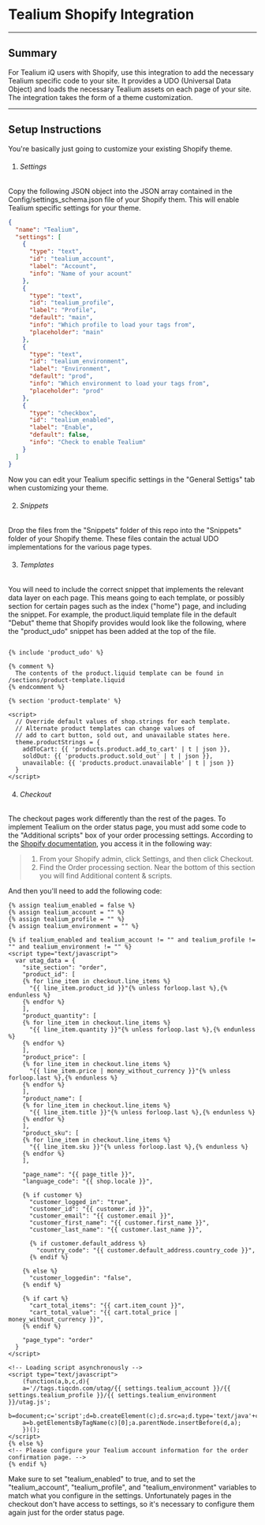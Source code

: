 Tealium Shopify Integration
===========================

---------------------------

Summary
-------

For Tealium iQ users with Shopify, use this integration to add the necessary Tealium specific code to your site. It provides a UDO (Universal Data Object) and loads the necessary Tealium assets on each page of your site. The integration takes the form of a theme customization.

---------------------------

Setup Instructions
------------------

You're basically just going to customize your existing Shopify theme.

1. ###### Settings
Copy the following JSON object into the JSON array contained in the Config/settings_schema.json file of your Shopify them. This will enable Tealium specific settings for your theme.

  ```json
  {
    "name": "Tealium",
    "settings": [
      {
        "type": "text",
        "id": "tealium_account",
        "label": "Account",
        "info": "Name of your acount"
      },
      {
        "type": "text",
        "id": "tealium_profile",
        "label": "Profile",
        "default": "main",
        "info": "Which profile to load your tags from",
        "placeholder": "main"
      },
      {
        "type": "text",
        "id": "tealium_environment",
        "label": "Environment",
        "default": "prod",
        "info": "Which environment to load your tags from",
        "placeholder": "prod"
      },
      {
        "type": "checkbox",
        "id": "tealium_enabled",
        "label": "Enable",
        "default": false,
        "info": "Check to enable Tealium"
      }
    ]
  }
  ```
  Now you can edit your Tealium specific settings in the "General Settigs" tab when customizing your theme.

2. ###### Snippets
Drop the files from the "Snippets" folder of this repo into the "Snippets" folder of your Shopify theme. These files contain the actual UDO implementations for the various page types.

3. ###### Templates
You will need to include the correct snippet that implements the relevant data layer on each page. This means going to each template, or possibly section for certain pages such as the index ("home") page, and including the snippet. For example, the product.liquid template file in the default "Debut" theme that Shopify provides would look like the following, where the "product_udo" snippet has been added at the top of the file.

  ```

  {% include 'product_udo' %}

  {% comment %}
    The contents of the product.liquid template can be found in /sections/product-template.liquid
  {% endcomment %}

  {% section 'product-template' %}

  <script>
    // Override default values of shop.strings for each template.
    // Alternate product templates can change values of
    // add to cart button, sold out, and unavailable states here.
    theme.productStrings = {
      addToCart: {{ 'products.product.add_to_cart' | t | json }},
      soldOut: {{ 'products.product.sold_out' | t | json }},
      unavailable: {{ 'products.product.unavailable' | t | json }}
    }
  </script>
  ```

4. ###### Checkout
The checkout pages work differently than the rest of the pages. To implement Tealium on the order status page, you must add some code to the "Additional scripts" box of your order processing settings. According to the [Shopify documentation](https://help.shopify.com/themes/customization/order-status), you access it in the following way:

  > 1. From your Shopify admin, click Settings, and then click Checkout.
  > 2. Find the Order processing section. Near the bottom of this section you will find Additional content & scripts.

  And then you'll need to add the following code:

  ```
  {% assign tealium_enabled = false %}
  {% assign tealium_account = "" %}
  {% assign tealium_profile = "" %}
  {% assign tealium_environment = "" %}

  {% if tealium_enabled and tealium_account != "" and tealium_profile != "" and tealium_environment != "" %}
  <script type="text/javascript">
    var utag_data = {
      "site_section": "order",
      "product_id": [
      {% for line_item in checkout.line_items %}
        "{{ line_item.product_id }}"{% unless forloop.last %},{% endunless %}
      {% endfor %}
      ],
      "product_quantity": [
      {% for line_item in checkout.line_items %}
        "{{ line_item.quantity }}"{% unless forloop.last %},{% endunless %}
      {% endfor %}
      ],
      "product_price": [
      {% for line_item in checkout.line_items %}
        "{{ line_item.price | money_without_currency }}"{% unless forloop.last %},{% endunless %}
      {% endfor %}
      ],
      "product_name": [
      {% for line_item in checkout.line_items %}
        "{{ line_item.title }}"{% unless forloop.last %},{% endunless %}
      {% endfor %}
      ],
      "product_sku": [
      {% for line_item in checkout.line_items %}
        "{{ line_item.sku }}"{% unless forloop.last %},{% endunless %}
      {% endfor %}
      ],

      "page_name": "{{ page_title }}",
      "language_code": "{{ shop.locale }}",

      {% if customer %}
        "customer_logged_in": "true",
        "customer_id": "{{ customer.id }}",
        "customer_email": "{{ customer.email }}",
        "customer_first_name": "{{ customer.first_name }}",
        "customer_last_name": "{{ customer.last_name }}",

        {% if customer.default_address %}
          "country_code": "{{ customer.default_address.country_code }}",
        {% endif %}

      {% else %}
        "customer_loggedin": "false",
      {% endif %}

      {% if cart %}
        "cart_total_items": "{{ cart.item_count }}",
        "cart_total_value": "{{ cart.total_price | money_without_currency }}",
      {% endif %}

      "page_type": "order"
    }
  </script>

  <!-- Loading script asynchronously -->
  <script type="text/javascript">
      (function(a,b,c,d){
      a='//tags.tiqcdn.com/utag/{{ settings.tealium_account }}/{{ settings.tealium_profile }}/{{ settings.tealium_environment }}/utag.js';
      b=document;c='script';d=b.createElement(c);d.src=a;d.type='text/java'+c;d.async=true;
      a=b.getElementsByTagName(c)[0];a.parentNode.insertBefore(d,a);
      })();
  </script>
  {% else %}
  <!-- Please configure your Tealium account information for the order confirmation page. -->
  {% endif %}
  ```

  Make sure to set "tealium_enabled" to true, and to set the "tealium_account", "tealium_profile", and "tealium_environment" variables to match what you configure in the settings. Unfortunately pages in the checkout don't have access to settings, so it's necessary to configure them again just for the order status page.
